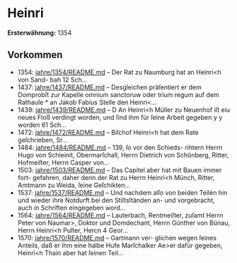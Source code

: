 # Heinri

**Ersterwähnung:** 1354

## Vorkommen
- 1354: [jahre/1354/README.md](../jahre/1354/README.md) – Der Rat zu Naumburg hat an Heinri<h von Sand-
bah 12 Sch...
- 1437: [jahre/1437/README.md](../jahre/1437/README.md) – Desgleichen präſentiert er dem Domprobſt zur Kapelle
omnium sanctoruw oder trium regum auf dem Rathauſe *
an Jakob Fabius Stelle den Heinri<...
- 1439: [jahre/1439/README.md](../jahre/1439/README.md) – D An Heinri<h Müller zu Neuenhof iſt eiu neues Floß
verdingt worden, und ſind ihm für ſeine Arbeit gegeben
y y worden 61 Sch...
- 1472: [jahre/1472/README.md](../jahre/1472/README.md) – Biſchof Heinri<h hat dem Rate geſchrieben, Sr...
- 1484: [jahre/1484/README.md](../jahre/1484/README.md) – 139, ſo vor den Schieds-
rihtern Herrn Hugo von Schleinit, Obermarſchall, Herrn
Dietrich von Schönberg, Ritter, Hofmeiſter, Herrn Casper
von...
- 1503: [jahre/1503/README.md](../jahre/1503/README.md) – Das Capitel aber hat mit Bauen immer fort-
gefahren, daher denn der Rat zu Herrn Heinri<h Münch,
Ritter, Amtmann zu Weida, ſeine Geſchikten...
- 1537: [jahre/1537/README.md](../jahre/1537/README.md) – Und nachdem alſo von beiden Teilén hin und wieder
ihre Notdurft bei den Stiſtsſtänden an- und vorgebracht,
auch in Schriften eingegeben word...
- 1564: [jahre/1564/README.md](../jahre/1564/README.md) – Lauterbach, Rentmeiſter, zuſamt Herrn
Peter von Naumar>, Doktor und Domdechant, Herrn
Günther von Bünau, Herrn Heinri<h Puſter, Hercn 4
Geor...
- 1570: [jahre/1570/README.md](../jahre/1570/README.md) – Gartmann ver-
glichen wegen ſeines Anteils, daß er ihm eine halbe Hufe
Marſchalker Ae>er dafür gegeben, Heinri<h Thain aber
hat ſeinen Teil...
